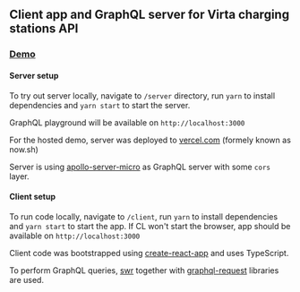 ## Client app and GraphQL server for Virta charging stations API

### [Demo](https://virta-client.vercel.app)

#### Server setup

To try out server locally, navigate to `/server` directory, run `yarn` to
install dependencies and `yarn start` to start the server.

GraphQL playground will be available on `http://localhost:3000`

For the hosted demo, server was deployed to [vercel.com](https://vercel.com)
(formely known as now.sh)

Server is using
[apollo-server-micro](https://www.npmjs.com/package/apollo-server-micro) as
GraphQL server with some `cors` layer.

#### Client setup

To run code locally, navigate to `/client`, run `yarn` to install dependencies
and `yarn start` to start the app. If CL won't start the browser, app should be
available on `http://localhost:3000`

Client code was bootstrapped using
[create-react-app](https://create-react-app.dev) and uses TypeScript.

To perform GraphQL queries, [swr](https://swr.vercel.app) together with
[graphql-request](https://github.com/prisma-labs/graphql-request) libraries are
used.
